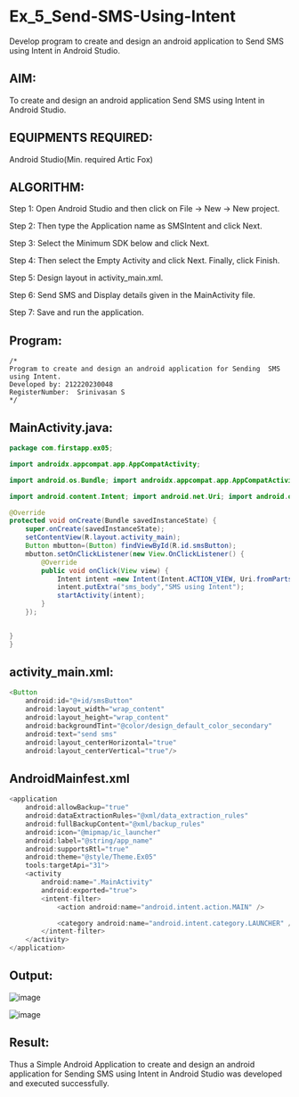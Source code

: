 # Ex_5_Send-SMS-Using-Intent

Develop program to create and design an android application to Send SMS using Intent in Android Studio.

## AIM:
To create and design an android application Send SMS using Intent in Android Studio.

## EQUIPMENTS REQUIRED:

Android Studio(Min. required Artic Fox)


## ALGORITHM:
Step 1: Open Android Studio and then click on File -> New -> New project.

Step 2: Then type the Application name as SMSIntent and click Next.

Step 3: Select the Minimum SDK below and click Next.

Step 4: Then select the Empty Activity and click Next. Finally, click Finish.

Step 5: Design layout in activity_main.xml.

Step 6: Send SMS and Display details given in the MainActivity file.

Step 7: Save and run the application.


## Program:
 ```
/*
Program to create and design an android application for Sending  SMS using Intent.
Developed by: 212220230048
RegisterNumber:  Srinivasan S
*/
```

## MainActivity.java:
```java
package com.firstapp.ex05;

import androidx.appcompat.app.AppCompatActivity;

import android.os.Bundle; import androidx.appcompat.app.AppCompatActivity;

import android.content.Intent; import android.net.Uri; import android.os.Bundle; import android.view.View; import android.widget.Button; public class MainActivity extends AppCompatActivity {

@Override
protected void onCreate(Bundle savedInstanceState) {
    super.onCreate(savedInstanceState);
    setContentView(R.layout.activity_main);
    Button mbutton=(Button) findViewById(R.id.smsButton);
    mbutton.setOnClickListener(new View.OnClickListener() {
        @Override
        public void onClick(View view) {
            Intent intent =new Intent(Intent.ACTION_VIEW, Uri.fromParts("sms","9840155373",null));
            intent.putExtra("sms_body","SMS using Intent");
            startActivity(intent);
        }
    });


}
}
```
## activity_main.xml:
```java
<Button
    android:id="@+id/smsButton"
    android:layout_width="wrap_content"
    android:layout_height="wrap_content"
    android:backgroundTint="@color/design_default_color_secondary"
    android:text="send sms"
    android:layout_centerHorizontal="true"
    android:layout_centerVertical="true"/>
```

## AndroidMainfest.xml
```java
<application
    android:allowBackup="true"
    android:dataExtractionRules="@xml/data_extraction_rules"
    android:fullBackupContent="@xml/backup_rules"
    android:icon="@mipmap/ic_launcher"
    android:label="@string/app_name"
    android:supportsRtl="true"
    android:theme="@style/Theme.Ex05"
    tools:targetApi="31">
    <activity
        android:name=".MainActivity"
        android:exported="true">
        <intent-filter>
            <action android:name="android.intent.action.MAIN" />

            <category android:name="android.intent.category.LAUNCHER" />
        </intent-filter>
    </activity>
</application>
```

## Output:
![image](https://github.com/SrinivasanAIDS/Ex_5_Send-SMS-Using-Intent/assets/103049243/8688f9f6-756a-4ad6-bd49-1535ecb01c29)

![image](https://github.com/SrinivasanAIDS/Ex_5_Send-SMS-Using-Intent/assets/103049243/9cc18ce4-1882-4e0f-9ffd-7807603309d2)

## Result:
Thus a Simple Android Application to create and design an android application for Sending SMS using Intent in Android Studio was developed and executed successfully.

